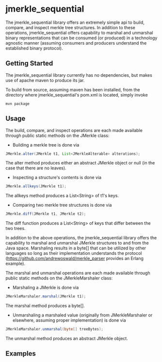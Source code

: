 jmerkle_sequential
====================

The jmerkle_sequential library offers an extremely simple api to build, compare, and inspect merkle tree structures.  In addition to these operations,
jmerkle_sequential offers capability to marshal and unmarshal binary representations that can be consumed (or produced) in a technology agnostic
manner (assuming consumers and producers understand the established binary protocol). 

Getting Started
---------------

The jmerkle_sequential library currently has no dependencies, but makes use of apache maven to produce its jar.

To build from source, assuming maven has been installed, from the directory where jmerkle_sequential's pom.xml is located, simply invoke

    mvn package
    

Usage
-----
The build, compare, and inspect operations are each made available through public static methods on the JMerkle class:

* Building a merkle tree is done via 

```java
JMerkle.alter(JMerkle t1, List<JMerkleAlterable> alterations);
```  
The alter method produces either an abstract JMerkle object or null (in the case that there are no leaves).

* Inspecting a structure's contents is done via 

```java
JMerkle.allkeys(JMerkle t1);
```
The allkeys method produces a List&lt;String&gt; of t1's keys.

* Comparing two merkle tree structures is done via

```java
JMerkle.diff(JMerkle t1, JMerkle t2);
```
The diff function produces a List&lt;String&gt; of keys that differ between the two trees.

In addition to the above operations, the jmerkle_sequential library offers the capability to marshal and unmarshal JMerkle structures to and
from the Java space.  Marshaling results in a byte[] that can be utilized by other languages so long as their implementation understands
the protocol (https://github.com/andrewoswald/merkle_parser provides an Erlang example).

The marshal and unmarshal operations are each made available through public static methods on the JMerkleMarshaler class:

* Marshaling a JMerkle is done via
 
```java
JMerkleMarshaler.marshal(JMerkle t1);
```
The marshal method produces a byte[].

* Unmarshaling a marshaled value (originally from JMerkleMarshaler or elsewhere, assuming proper implementation) is done via 

```java
JMerkleMarshaler.unmarshal(byte[] treeBytes);
```
The unmarshal method produces an abstract JMerkle object.

Examples
--------
